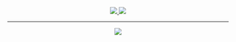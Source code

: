 <p align="center"> 
 <a href="https://github.com/YSGStudyHards" alt="github">
   <img src="https://img.shields.io/badge/-追逐时光者-%23181717?style=flat-square&logo=github" />
 </a>

 <a href="https://www.cnblogs.com/Can-daydayup/" alt="blog">
   <img src="https://img.shields.io/badge/cnblogs-追逐时光者-brightgreen?style=flat-square" />
 </a>
</p>

---


<p align="center">
  <a href="#" alt="mehdi hadeli's github stats"><img src="https://github-readme-stats.vercel.app/api?username=YSGStudyHards&hide=["contribs","prs"]" /></a>
</p>
